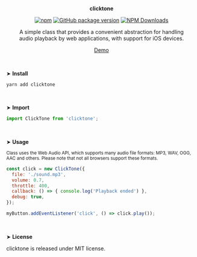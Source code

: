 <br>
<p align="center"><strong>clicktone</strong></p>

<div align="center">

[![npm](https://img.shields.io/npm/v/clicktone.svg?colorB=brightgreen)](https://www.npmjs.com/package/clicktone)
[![GitHub package version](https://img.shields.io/github/package-json/v/ux-ui-pro/clicktone.svg)](https://github.com/ux-ui-pro/clicktone)
[![NPM Downloads](https://img.shields.io/npm/dm/clicktone.svg?style=flat)](https://www.npmjs.org/package/clicktone)

</div>

<p align="center">A simple class that provides a convenient abstraction for handling<br>
audio playback by web applications, with support for iOS devices.</p>
<p align="center"><a href="https://codepen.io/ux-ui/pen/yLwbmMr">Demo</a></p>
<br>

&#10148; **Install**

```
yarn add clicktone
```

<br>

&#10148; **Import**

```javascript
import ClickTone from 'clicktone';
```
<br>

&#10148; **Usage**

<sub>Class uses the Web Audio API, which supports many audio file formats: MP3, WAV, OGG, AAC and others. Please note that not all browsers support these formats.</sub>
```javascript
const click = new ClickTone({
  file: './sound.mp3',
  volume: 0.7,
  throttle: 400,
  callback: () => { console.log('Playback ended') },
  debug: true,
});

myButton.addEventListener('click', () => click.play());
```
<br>

&#10148; **License**

clicktone is released under MIT license.
